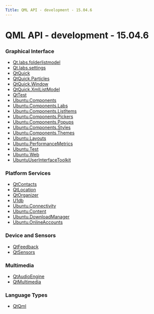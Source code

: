 ```yaml
---
Title: QML API - development - 15.04.6
---
```


# QML API - development - 15.04.6

<h3 class="section_title">Graphical Interface</h3>
<ul>
<li><a href="Qt.labs.folderlistmodel.md">Qt.labs.folderlistmodel</a></li>
<li><a href="Qt.labs.settings.md">Qt.labs.settings</a></li>
<li><a href="QtQuick.md">QtQuick</a></li>
<li><a href="QtQuick.Particles.md">QtQuick.Particles</a></li>
<li><a href="QtQuick.Window.md">QtQuick.Window</a></li>
<li><a href="QtQuick.XmlListModel.md">QtQuick.XmlListModel</a></li>
<li><a href="QtTest.md">QtTest</a></li>
<li><a href="Ubuntu.Components.md">Ubuntu.Components</a></li>
<li><a href="Ubuntu.Components.Labs.md">Ubuntu.Components.Labs</a></li>
<li><a href="Ubuntu.Components.ListItems.md">Ubuntu.Components.ListItems</a></li>
<li><a href="Ubuntu.Components.Pickers.md">Ubuntu.Components.Pickers</a></li>
<li><a href="Ubuntu.Components.Popups.md">Ubuntu.Components.Popups</a></li>
<li><a href="Ubuntu.Components.Styles.md">Ubuntu.Components.Styles</a></li>
<li><a href="Ubuntu.Components.Themes.md">Ubuntu.Components.Themes</a></li>
<li><a href="Ubuntu.Layouts.md">Ubuntu.Layouts</a></li>
<li><a href="Ubuntu.PerformanceMetrics.md">Ubuntu.PerformanceMetrics</a></li>
<li><a href="Ubuntu.Test.md">Ubuntu.Test</a></li>
<li><a href="Ubuntu.Web.md">Ubuntu.Web</a></li>
<li><a href="UbuntuUserInterfaceToolkit.md">UbuntuUserInterfaceToolkit</a></li>
</ul>
<h3 class="section_title">Platform Services</h3>
<ul>
<li><a href="QtContacts.md">QtContacts</a></li>
<li><a href="QtLocation.md">QtLocation</a></li>
<li><a href="QtOrganizer.md">QtOrganizer</a></li>
<li><a href="U1db.md">U1db</a></li>
<li><a href="Ubuntu.Connectivity.md">Ubuntu.Connectivity</a></li>
<li><a href="Ubuntu.Content.md">Ubuntu.Content</a></li>
<li><a href="Ubuntu.DownloadManager.md">Ubuntu.DownloadManager</a></li>
<li><a href="Ubuntu.OnlineAccounts.md">Ubuntu.OnlineAccounts</a></li>
</ul>
<h3 class="section_title">Device and Sensors</h3>
<ul>
<li><a href="QtFeedback.md">QtFeedback</a></li>
<li><a href="QtSensors.md">QtSensors</a></li>
</ul>
<h3 class="section_title">Multimedia</h3>
<ul>
<li><a href="QtAudioEngine.md">QtAudioEngine</a></li>
<li><a href="QtMultimedia.md">QtMultimedia</a></li>
</ul>
<h3 class="section_title">Language Types</h3>
<ul>
<li><a href="QtQml.md">QtQml</a></li>
</ul>
